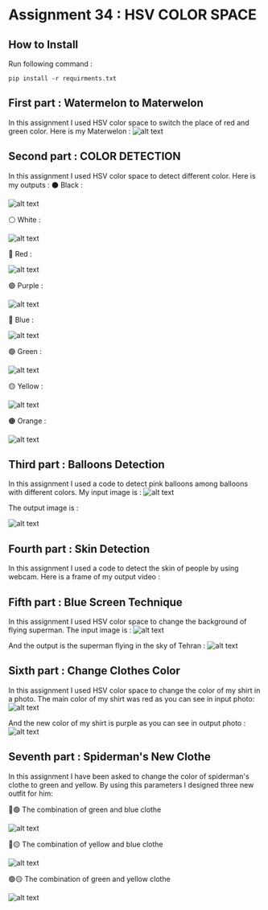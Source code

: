 # Assignment 34 : HSV COLOR SPACE

## How to Install
Run following command :
```
pip install -r requirments.txt
```

## First part : Watermelon to Materwelon
In this assignment I used HSV color space to switch the place of red and green color.
Here is my Materwelon :
![alt text](outputs/output_1_materwelon.jpg)

## Second part : COLOR DETECTION
In this assignment I used HSV color space to detect different color. Here is my outputs :
⚫ Black :

![alt text](outputs/output_2_black.png)

⚪ White :

![alt text](outputs/output_2_white.png)

🔴 Red :

![alt text](outputs/output_2_red.png)

🟣 Purple :

![alt text](outputs/output_2_purple.png)

🔵 Blue :

![alt text](outputs/output_2_blue.png)

🟢 Green :

![alt text](outputs/output_2_green.png)

🟡 Yellow :

![alt text](outputs/output_2_yellow.png)

🟠 Orange :

![alt text](outputs/output_2_orange.png)

## Third part : Balloons Detection
In this assignment I used a code to detect pink balloons among balloons with different colors.
My input image is :
![alt text](inputs/input_3_balloons.jpg)

The output image is :

![alt text](outputs/output_3_Balloon_detection.jpg)

## Fourth part : Skin Detection
In this assignment I used a code to detect the skin of people by using webcam.
Here is a frame of my output video :



## Fifth part : Blue Screen Technique
In this assignment I used HSV color space to change the background of flying superman.
The input image is :
![alt text](inputs/input_5_superman_resized.jpg)

And the output is the superman flying in the sky of Tehran :
![alt text](outputs/output_5_superman.jpg)

## Sixth part : Change Clothes Color
In this assignment I used HSV color space to change the color of my shirt in a photo.
The main color of my shirt was red as you can see in input photo:
![alt text](inputs/input_6_tara.jpg)

And the new color of my shirt is purple as you can see in output photo :
![alt text](outputs/output_6_new_shirt.jpg)

## Seventh part : Spiderman's New Clothe
In this assignment I have been asked to change the color of spiderman's clothe to green and yellow.
By using this parameters I designed three new outfit for him:

🔵🟢 The combination of green and blue clothe

![alt text](outputs/output_7_spiderman_new_outfit_bg.jpg)

🔵🟡 The combination of yellow and blue clothe

![alt text](outputs/output_7_spiderman_new_outfit_by.jpg)

🟢🟡 The combination of green and yellow clothe

![alt text](outputs/output_7_spiderman_new_outfit_gy.jpg)
